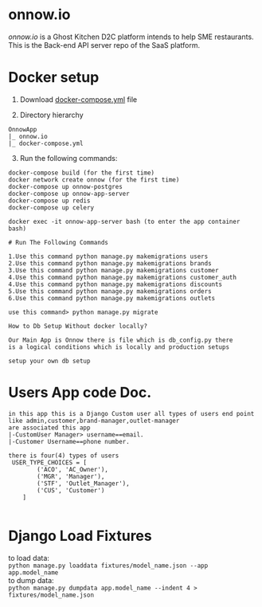# onnow.io

*onnow.io* is a Ghost Kitchen D2C platform intends to help SME restaurants. This is the Back-end API server repo of the
SaaS platform.

# Docker setup

1. Download [docker-compose.yml](https://drive.google.com/file/d/1bJuwJDFwDh4IBOAe1Iyp6V4N14wQAN7W/view?usp=sharing)
   file

2. Directory hierarchy

```
OnnowApp
|_ onnow.io
|_ docker-compose.yml
```

3. Run the following commands:

```
docker-compose build (for the first time)
docker network create onnow (for the first time)
docker-compose up onnow-postgres
docker-compose up onnow-app-server
docker-compose up redis
docker-compose up celery

docker exec -it onnow-app-server bash (to enter the app container bash)
```

````
# Run The Following Commands

1.Use this command python manage.py makemigrations users
2.Use this command python manage.py makemigrations brands
3.Use this command python manage.py makemigrations customer
4.Use this command python manage.py makemigrations customer_auth
4.Use this command python manage.py makemigrations discounts
5.Use this command python manage.py makemigrations orders
6.Use this command python manage.py makemigrations outlets

````

````
use this command> python manage.py migrate

````

````
How to Db Setup Without docker locally?

Our Main App is Onnow there is file which is db_config.py there 
is a logical conditions which is locally and production setups

setup your own db setup

````

# Users App code Doc.

```
in this app this is a Django Custom user all types of users end point like admin,customer,brand-manager,outlet-manager
are associated this app
|-CustomUser Manager> username==email.
|-Customer Username==phone number.

there is four(4) types of users
 USER_TYPE_CHOICES = [
        ('ACO', 'AC_Owner'),
        ('MGR', 'Manager'),
        ('STF', 'Outlet_Manager'),
        ('CUS', 'Customer')
    ]


```







# Django Load Fixtures <br />

to load data: <br />
`python manage.py loaddata fixtures/model_name.json --app app.model_name` <br />
to dump data: <br />
`python manage.py dumpdata app.model_name --indent 4 > fixtures/model_name.json` <br />
